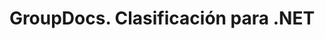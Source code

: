 ---
title: GroupDocs. Clasificación para .NET
type: docs
weight: 10
url: /es/net/
description: GroupDocs.Classification for .NET API References contiene ejemplos, fragmentos de código y documentación de la API. Proporciona espacios de nombres, clases, interfaces y otros detalles de la API.
is_root: true
---